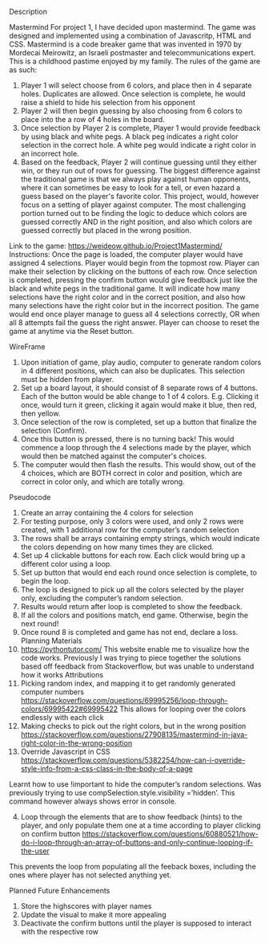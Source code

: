 Description 
 
Mastermind
For project 1, I have decided upon mastermind.  The game was designed and implemented using a combination of Javascritp, HTML and CSS.
Mastermind is a code breaker game that was invented in 1970 by Mordecai Meirowitz, an Israeli postmaster and telecommunications expert. This is a childhood pastime enjoyed by my family. The rules of the game are as such:
1.	Player 1 will select choose from 6 colors, and place then in 4 separate holes. Duplicates are allowed. Once selection is complete, he would raise a shield to hide his selection from his opponent
2.	Player 2 will then begin guessing by also choosing from 6 colors to place into the a row of 4 holes in the board.
3.	Once selection by Player 2 is complete, Player 1 would provide feedback by using black and white pegs. A black peg indicates a right color selection in the correct hole. A white peg would indicate a right color in an incorrect hole. 
4.	Based on the feedback, Player 2 will continue guessing until they either win, or they run out of rows for guessing.
The biggest difference against the traditional game is that we always play against human opponents, where it can sometimes be easy to look for a tell, or even hazard a guess based on the player's favorite color.
This project, would, however focus on a setting of player against computer. The most challenging portion turned out to be finding the logic to deduce which colors are guessed correctly AND in the right position, and also which colors are guessed correctly but placed in the wrong position.

Link to the game:
https://weideow.github.io/Project1Mastermind/
Instructions: Once the page is loaded, the computer player would have assigned 4 selections.
Player would begin from the topmost row.
Player can make their selection by clicking on the buttons of each row. Once selection is completed, pressing the confirm button would give feedback just like the black and white pegs in the traditional game. It will indicate how many selections have the right color and in the correct position, and also how many selections have the right color but in the incorrect position.
The game would end once player manage to guess all 4 selections correctly, OR when all 8 attempts fail the guess the right answer. 
Player can choose to reset the game at anytime via the Reset button.



WireFrame
1.	Upon initiation of game, play audio, computer to generate random colors in 4 different positions, which can also be duplicates. This selection must be hidden from player.
2.	Set up a board layout, it should consist of 8 separate rows of 4 buttons. Each of the button would be able change to 1 of 4 colors. E.g. Clicking it once, would turn it green, clicking it again would make it blue, then red, then yellow.
3.	Once selection of the row is completed, set up a button that finalize the selection (Confirm).
4.	Once this button is pressed, there is no turning back! This would commence a loop through the 4 selections made by the player, which would then be matched against the computer's choices. 
5.	The computer would then flash the results. This would show, out of the 4 choices, which are BOTH correct in color and position, which are correct in color only, and which are totally wrong.


Pseudocode
1.	Create an array containing the 4 colors for selection
2.	For testing purpose, only 3 colors were used, and only 2 rows were created, with 1 additional row for the computer’s random selection
3.	The rows shall be arrays containing empty strings, which would indicate the colors depending on how many times they are clicked.
4.	Set up 4 clickable buttons for each row. Each click would bring up a different color using a loop.
5.	Set up button that would end each round once selection is complete, to begin the loop.
6.	The loop is designed to pick up all the colors selected by the player only, excluding the computer’s random selection.
7.	Results would return after loop is completed to show the feedback.
8.	If all the colors and positions match, end game. Otherwise, begin the next round!
9.	Once round 8 is completed and game has not end, declare a loss. 
Planning Materials
1.	https://pythontutor.com/
This website enable me to visualize how the code works. Previously I was trying to piece together the solutions based off feedback from Stackoverflow, but was unable to understand how it works
Attributions
1.	Picking random index, and mapping it to get randomly generated computer numbers
https://stackoverflow.com/questions/69995256/loop-through-colors/69995422#69995422 
This allows for looping over the colors endlessly with each click
2.	Making checks to pick out the right colors, but in the wrong position
https://stackoverflow.com/questions/27908135/mastermind-in-java-right-color-in-the-wrong-position
3.	Override Javascript in CSS
https://stackoverflow.com/questions/5382254/how-can-i-override-style-info-from-a-css-class-in-the-body-of-a-page

Learnt how to use !important to hide the computer’s random selections. Was previously trying to use compSelection.style.visibility =’hidden’. This command however always shows error in console. 

4.	Loop through the elements that are to show feedback (hints) to the player, and only populate them one at a time according to player clicking on confirm button
https://stackoverflow.com/questions/60880521/how-do-i-loop-through-an-array-of-buttons-and-only-continue-looping-if-the-user

This prevents the loop from populating all the feeback boxes, including the ones where player has not selected anything yet.


Planned Future Enhancements
1. Store the highscores with player names
2. Update the visual to make it more appealing
3. Deactivate the confirm buttons until the player is supposed to interact with the respective row

